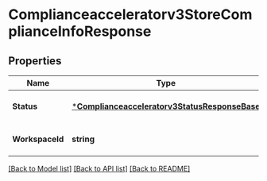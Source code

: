 # Complianceacceleratorv3StoreComplianceInfoResponse

## Properties
Name | Type | Description | Notes
------------ | ------------- | ------------- | -------------
**Status** | [***Complianceacceleratorv3StatusResponseBase**](complianceacceleratorv3StatusResponseBase.md) |  | [optional] [default to null]
**WorkspaceId** | **string** | The id of the workspace. | [optional] [default to null]

[[Back to Model list]](../README.md#documentation-for-models) [[Back to API list]](../README.md#documentation-for-api-endpoints) [[Back to README]](../README.md)

